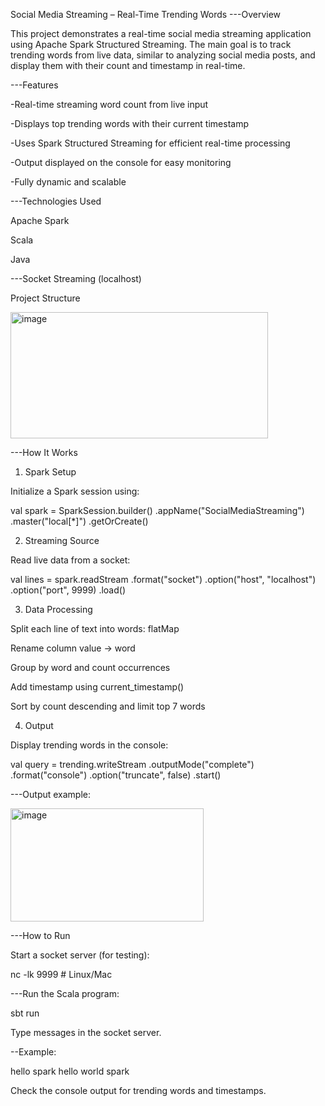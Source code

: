 Social Media Streaming – Real-Time Trending Words
---Overview

This project demonstrates a real-time social media streaming application using Apache Spark Structured Streaming.
The main goal is to track trending words from live data, similar to analyzing social media posts, and display them with their count and timestamp in real-time.

---Features

-Real-time streaming word count from live input

-Displays top trending words with their current timestamp

-Uses Spark Structured Streaming for efficient real-time processing

-Output displayed on the console for easy monitoring

-Fully dynamic and scalable

---Technologies Used

Apache Spark 

Scala

Java 

---Socket Streaming (localhost)

Project Structure



<img width="412" height="202" alt="image" src="https://github.com/user-attachments/assets/a4d8599c-7b30-48a3-8709-5790c73a438a" />

---How It Works
1. Spark Setup

Initialize a Spark session using:

val spark = SparkSession.builder()
    .appName("SocialMediaStreaming")
    .master("local[*]")
    .getOrCreate()

2. Streaming Source

Read live data from a socket:

val lines = spark.readStream
    .format("socket")
    .option("host", "localhost")
    .option("port", 9999)
    .load()

3. Data Processing

Split each line of text into words: flatMap

Rename column value → word

Group by word and count occurrences

Add timestamp using current_timestamp()

Sort by count descending and limit top 7 words

4. Output

Display trending words in the console:

val query = trending.writeStream
    .outputMode("complete")
    .format("console")
    .option("truncate", false)
    .start()


---Output example:


<img width="309" height="181" alt="image" src="https://github.com/user-attachments/assets/9044dd31-e334-4cb1-a6d2-30a531d182a8" />

---How to Run

Start a socket server (for testing):

nc -lk 9999   # Linux/Mac

---Run the Scala program:

sbt run


Type messages in the socket server.

--Example:

hello spark hello world spark


Check the console output for trending words and timestamps.
